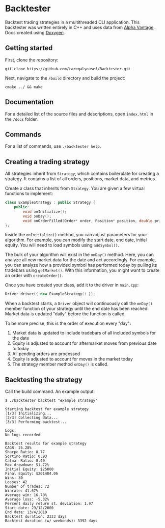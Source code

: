Backtester
===

Backtest trading strategies in a multithreaded CLI application. This backtester was written entirely in C++ and uses data from [Alpha Vantage](https://www.alphavantage.co/). Docs created using [Doxygen](https://github.com/doxygen/doxygen).

Getting started
---

First, clone the repository:

`git clone https://github.com/tareqalyousef/Backtester.git`

Next, navigate to the `/build` directory and build the project:

`cmake ../ && make`

Documentation
---
For a detailed list of the source files and descriptions, open `index.html` in the `/docs` folder. 

Commands
---

For a list of commands, use `./backtester help`.

Creating a trading strategy
---

All strategies inherit from `Strategy`, which contains boilerplate for creating a strategy. It contains a list of all orders, positions, market data, and metrics.

Create a class that inherits from `Strategy`. You are given a few virtual functions to implement:

```c++
class ExampleStrategy : public Strategy {
    public:
        void onInitialize();
        void onDay();
        void onOrderFilled(Order* order, Position* position, double price, int shares);
};
```

Inside the `onInitialize()` method, you can adjust parameters for your algorithm. For example, you can modify the start date, end date, initial equity. You will need to load symbols using `addSymbol()`.

The bulk of your algorithm will exist in the `onDay()` method. Here, you can analyze all new market data for the date and act accordingly. For example, you can analyze how a provided symbol has performed today by pulling its tradebars using `getMarket()`. With this information, you might want to create an order with `createOrder()`.

Once you have created your class, add it to the driver in `main.cpp`:

```c++
Driver driver({ new ExampleStrategy() });
```

When a backtest starts, a `Driver` object will continuously call the `onDay()` member function of your strategy until the end date has been reached. Market data is updated "daily" before the function is called.

To be more precise, this is the order of execution every "day":

1) Market data is updated to include tradebars of all included symbols for the date
2) Equity is adjusted to account for aftermarket moves from previous date to today
3) All pending orders are processed
4) Equity is adjusted to account for moves in the market today
5) The strategy member method `onDay()` is called.


Backtesting the strategy
---

Call the build command. An example output:

```
$ ./backtester backtest "example strategy"

Starting backtest for example strategy
[1/3] Initializing...
[2/3] Collecting data...
[3/3] Performing backtest...

Logs:
No logs recorded

Backtest results for example strategy
CAGR: 25.28%
Sharpe Ratio: 0.77
Sortino Ratio: 0.93
Calmar Ratio: 0.49
Max drawdown: 51.72%
Initial Equity: $25000
Final Equity: $201484.06
Wins: 30
Losses: 42
Number of trades: 72
Winrate: 41.67%
Average win: 16.78%
Average loss: -5.32%
Percent daily return st. deviation: 1.97
Start date: 29/12/2000
End date: 13/4/2010
Backtest duration: 2333 days
Backtest duration (w/ weekends): 3392 days
```

